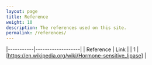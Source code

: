 ```yaml
---
layout: page
title: Reference
weight: 10
description: The references used on this site.
permalink: /references/
---
```


|-----------|-------------------|
| Reference | Link              |
| 1         | [https://en.wikipedia.org/wiki/Hormone-sensitive_lipase] |

